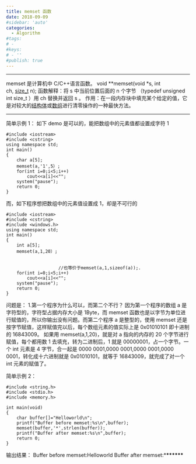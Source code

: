 ```yaml
---
title: memset 函数
date: 2018-09-09
#sidebar: 'auto'
categories:
  - Algorithm
#tags:
# -
#keys:
# - ''
#publish: true
---
```


---

memset 是计算机中 C/C++语言函数。
void \**memset(void *s, int ch, [size_t](http://baike.baidu.com/item/size_t) n);
函数解释：将 s 中当前位置后面的 n 个字节 （typedef unsigned int size_t ）用 ch 替换并返回 s 。
作用：在一段内存块中填充某个给定的值，它是对较大的[结构体](http://baike.baidu.com/item/%E7%BB%93%E6%9E%84%E4%BD%93)或[数组](http://baike.baidu.com/item/%E6%95%B0%E7%BB%84)进行清零操作的一种最快方法。

---

简单示例 1：
如下 demo 是可以的，能把数组中的元素值都设置成字符 1

```
#include <iostream>
#include <cstring>
using namespace std;
int main()
{
    char a[5];
    memset(a,'1',5）;
    for(int i=0;i<5;i++)
        cout<<a[i]<<"";
    system("pause");
    return 0;
}
```

而，如下程序想把数组中的元素值设置成 1，却是不可行的

```
#include <iostream>
#include <cstring>
#include <windows.h>
using namespace std;
int main()
{
    int a[5];
    memset(a,1,20）;


                    //也等价于memset(a,1,sizeof(a));.
    for(int i=0;i<5;i++)
        cout<<a[i]<<"";
    system("pause");
    return 0;
}
```

问题是： 1.第一个程序为什么可以，而第二个不行？
因为第一个程序的数组 a 是字符型的，字符型占据内存大小是 1Byte，而 memset 函数也是以字节为单位进行赋值的，所以你输出没有问题。而第二个程序 a 是整型的，使用 memset 还是按字节赋值，这样赋值完以后，每个数组元素的值实际上是 0x01010101 即十进制的 16843009。
如果用 memset(a,1,20)，就是对 a 指向的内存的 20 个字节进行赋值，每个都用数 1 去填充，转为二进制后，1 就是 00000001，占一个字节。一个 int 元素是 4 字节，合一起是 0000 0001,0000 0001,0000 0001,0000 0001，转化成十六进制就是 0x01010101，就等于 16843009，就完成了对一个 int 元素的赋值了。

简单示例 2：

```
#include <string.h>
#include <stdio.h>
#include <memory.h>

int main(void)
{
    char buffer[]="Helloworld\n";
    printf("Buffer before memset:%s\n",buffer);
    memset(buffer,'*',strlen(buffer));
    printf("Buffer after memset:%s\n",buffer);
    return 0;
}
```

输出结果：
Buffer before memset:Helloworld
Buffer after memset:\***\*\*\*\*\*\***
